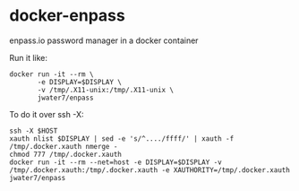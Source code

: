 # docker-enpass
enpass.io password manager in a docker container

Run it like:
~~~~
docker run -it --rm \
       -e DISPLAY=$DISPLAY \
       -v /tmp/.X11-unix:/tmp/.X11-unix \
       jwater7/enpass
~~~~

To do it over ssh -X:
~~~~
ssh -X $HOST
xauth nlist $DISPLAY | sed -e 's/^..../ffff/' | xauth -f /tmp/.docker.xauth nmerge -
chmod 777 /tmp/.docker.xauth
docker run -it --rm --net=host -e DISPLAY=$DISPLAY -v /tmp/.docker.xauth:/tmp/.docker.xauth -e XAUTHORITY=/tmp/.docker.xauth jwater7/enpass
~~~~
